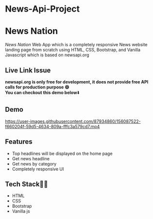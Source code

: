 # News-Api-Project

# News Nation
*News Nation* Web App which is a completely responsive News website landing page from scratch using HTML, CSS, Bootstrap, and Vanilla Javascript which is based on newsapi.org 


## Live Link Issue

**newsapi.org is only free for development, it does not provide free API calls for production purpose 😄**</br>
**You can checkout this demo below**⬇️

## Demo


https://user-images.githubusercontent.com/87934860/156087522-f660204f-59d5-4634-809a-fffc3a579cd7.mp4




## Features

- Top headlines will be displayed on the home page
- Get news headline
- Get news by category
- Completely responsive UI

## Tech Stack👩‍💻

- HTML
- CSS
- Bootstrap
- Vanilla js
